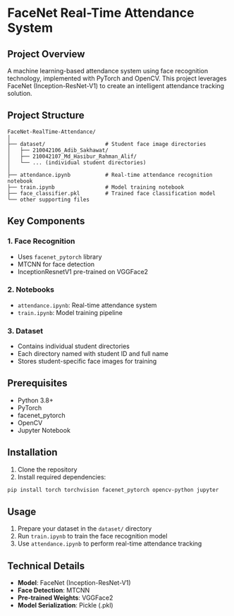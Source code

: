 # FaceNet Real-Time Attendance System

## Project Overview

A machine learning-based attendance system using face recognition technology, implemented with PyTorch and OpenCV. This project leverages FaceNet (Inception-ResNet-V1) to create an intelligent attendance tracking solution.

## Project Structure

```
FaceNet-RealTime-Attendance/
│
├── dataset/                   # Student face image directories
│   ├── 210042106_Adib_Sakhawat/
│   ├── 210042107_Md_Hasibur_Rahman_Alif/
│   └── ... (individual student directories)
│
├── attendance.ipynb           # Real-time attendance recognition notebook
├── train.ipynb                # Model training notebook
├── face_classifier.pkl        # Trained face classification model
└── other supporting files
```

## Key Components

### 1. Face Recognition
- Uses `facenet_pytorch` library
- MTCNN for face detection
- InceptionResnetV1 pre-trained on VGGFace2

### 2. Notebooks
- `attendance.ipynb`: Real-time attendance system
- `train.ipynb`: Model training pipeline

### 3. Dataset
- Contains individual student directories
- Each directory named with student ID and full name
- Stores student-specific face images for training

## Prerequisites

- Python 3.8+
- PyTorch
- facenet_pytorch
- OpenCV
- Jupyter Notebook

## Installation

1. Clone the repository
2. Install required dependencies:
```bash
pip install torch torchvision facenet_pytorch opencv-python jupyter
```

## Usage

1. Prepare your dataset in the `dataset/` directory
2. Run `train.ipynb` to train the face recognition model
3. Use `attendance.ipynb` to perform real-time attendance tracking

## Technical Details

- **Model**: FaceNet (Inception-ResNet-V1)
- **Face Detection**: MTCNN
- **Pre-trained Weights**: VGGFace2
- **Model Serialization**: Pickle (.pkl)


